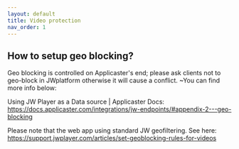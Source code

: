 ```yaml
---
layout: default
title: Video protection
nav_order: 1
---
```


## How to setup geo blocking?

Geo blocking is controlled on Applicaster's end; please ask clients not to geo-block in JWplatform otherwise it will cause a conflict. ~You can find more info below:

Using JW Player as a Data source | Applicaster Docs: https://docs.applicaster.com/integrations/jw-endpoints/#appendix-2---geo-blocking

Please note that the web app using standard JW geofiltering. See here: https://support.jwplayer.com/articles/set-geoblocking-rules-for-videos  
